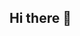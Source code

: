 ## Hi there 👋

<!--
**Alpam-tech/Alpam-tech** is a ✨ _special_ ✨ repository because its `README.md` (this file) appears on your GitHub profile.

Here are some ideas to get you started:

- 🔭 I’m currently studying at SDU University
- 🌱 I’m currently learning Java
- 🤔 I’m looking for help with GitHub
- 📫 How to reach me: 240103111@sdu.edu.kz

